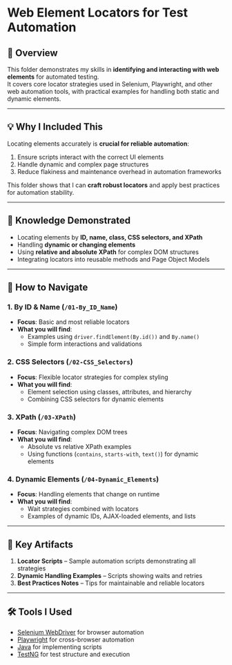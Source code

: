 # Web Element Locators for Test Automation

## 📌 Overview  
This folder demonstrates my skills in **identifying and interacting with web elements** for automated testing.  
It covers core locator strategies used in Selenium, Playwright, and other web automation tools, with practical examples for handling both static and dynamic elements.

---

## 💡 Why I Included This  
Locating elements accurately is **crucial for reliable automation**:  
1. Ensure scripts interact with the correct UI elements  
2. Handle dynamic and complex page structures  
3. Reduce flakiness and maintenance overhead in automation frameworks  

This folder shows that I can **craft robust locators** and apply best practices for automation stability.

---

## 🎯 Knowledge Demonstrated  
- Locating elements by **ID, name, class, CSS selectors, and XPath**  
- Handling **dynamic or changing elements**  
- Using **relative and absolute XPath** for complex DOM structures  
- Integrating locators into reusable methods and Page Object Models  

---

## 📌 How to Navigate  

### 1. By ID & Name (`/01-By_ID_Name`)  
- **Focus**: Basic and most reliable locators  
- **What you will find**:  
  - Examples using `driver.findElement(By.id())` and `By.name()`  
  - Simple form interactions and validations  

### 2. CSS Selectors (`/02-CSS_Selectors`)  
- **Focus**: Flexible locator strategies for complex styling  
- **What you will find**:  
  - Element selection using classes, attributes, and hierarchy  
  - Combining CSS selectors for dynamic elements  

### 3. XPath (`/03-XPath`)  
- **Focus**: Navigating complex DOM trees  
- **What you will find**:  
  - Absolute vs relative XPath examples  
  - Using functions (`contains`, `starts-with`, `text()`) for dynamic elements  

### 4. Dynamic Elements (`/04-Dynamic_Elements`)  
- **Focus**: Handling elements that change on runtime  
- **What you will find**:  
  - Wait strategies combined with locators  
  - Examples of dynamic IDs, AJAX-loaded elements, and lists  

---

## 📂 Key Artifacts  
1. **Locator Scripts** – Sample automation scripts demonstrating all strategies  
2. **Dynamic Handling Examples** – Scripts showing waits and retries  
3. **Best Practices Notes** – Tips for maintainable and reliable locators  

---

## 🛠 Tools I Used  
- [Selenium WebDriver](https://www.selenium.dev/) for browser automation  
- [Playwright](https://playwright.dev/) for cross-browser automation  
- [Java](https://www.java.com/) for implementing scripts  
- [TestNG](https://testng.org/) for test structure and execution  
